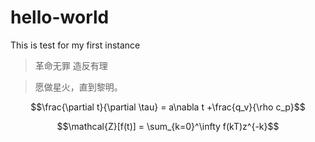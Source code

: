 # hello-world
This is test for my first instance
> 革命无罪
> 造反有理


> 愿做星火，直到黎明。

$$\frac{\partial t}{\partial \tau} = a\nabla t +\frac{q_v}{\rho c_p}$$

$$\mathcal{Z}[f(t)] = \sum_{k=0}^\infty  f(kT)z^{-k}$$
